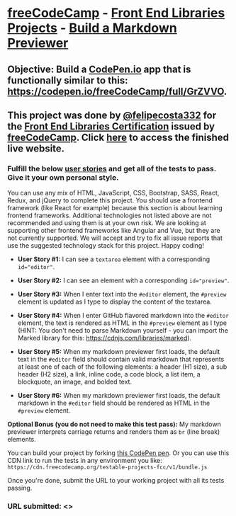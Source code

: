 # [freeCodeCamp](https://www.freecodecamp.org) - [Front End Libraries Projects](https://www.freecodecamp.org/learn/front-end-libraries/front-end-libraries-projects/) - [Build a Markdown Previewer](https://www.freecodecamp.org/learn/front-end-libraries/front-end-libraries-projects/build-a-markdown-previewer)

## **Objective:** Build a [CodePen.io](https://codepen.io/) app that is functionally similar to this: <https://codepen.io/freeCodeCamp/full/GrZVVO>.

## This project was done by [@felipecosta332](https://github.com/felipecosta332) for the [Front End Libraries Certification]() issued by [freeCodeCamp](https://www.freecodecamp.org). Click [**here**]() to access the finished live website.

### Fulfill the below [user stories](https://en.wikipedia.org/wiki/User_story) and get all of the tests to pass. Give it your own personal style.

You can use any mix of HTML, JavaScript, CSS, Bootstrap, SASS, React, Redux, and jQuery to complete this project. You should use a frontend framework (like React for example) because this section is about learning frontend frameworks. Additional technologies not listed above are not recommended and using them is at your own risk. We are looking at supporting other frontend frameworks like Angular and Vue, but they are not currently supported. We will accept and try to fix all issue reports that use the suggested technology stack for this project. Happy coding!

- **User Story #1:** I can see a `textarea` element with a corresponding `id="editor"`.

- **User Story #2:** I can see an element with a corresponding `id="preview"`.

- **User Story #3:** When I enter text into the `#editor` element, the `#preview` element is updated as I type to display the content of the textarea.

- **User Story #4:** When I enter GitHub flavored markdown into the `#editor` element, the text is rendered as HTML in the `#preview` element as I type (HINT: You don't need to parse Markdown yourself - you can import the Marked library for this: <https://cdnjs.com/libraries/marked>).

- **User Story #5:** When my markdown previewer first loads, the default text in the `#editor` field should contain valid markdown that represents at least one of each of the following elements: a header (H1 size), a sub header (H2 size), a link, inline code, a code block, a list item, a blockquote, an image, and bolded text.

- **User Story #6:** When my markdown previewer first loads, the default markdown in the `#editor` field should be rendered as HTML in the `#preview` element.

**Optional Bonus (you do not need to make this test pass):** My markdown previewer interprets carriage returns and renders them as `br` (line break) elements.

You can build your project by forking [this CodePen pen](https://codepen.io/freeCodeCamp/pen/MJjpwO). Or you can use this CDN link to run the tests in any environment you like: `https://cdn.freecodecamp.org/testable-projects-fcc/v1/bundle.js`

Once you're done, submit the URL to your working project with all its tests passing.

### **URL submitted:** <>
